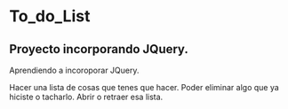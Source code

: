 # To_do_List
## Proyecto incorporando JQuery.

Aprendiendo a incoroporar JQuery. 

Hacer una lista de cosas que tenes que hacer. Poder eliminar algo que ya hiciste o tacharlo. Abrir o retraer esa lista. 
